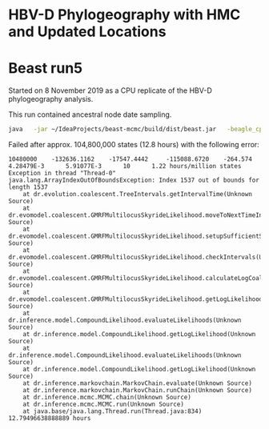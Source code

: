 # HBV-D Phylogeography with HMC and Updated Locations

# Beast run5

Started on 8 November 2019 as a CPU replicate of the HBV-D phylogeography analysis.

This run contained ancestral node date sampling.

```bash
java   -jar ~/IdeaProjects/beast-mcmc/build/dist/beast.jar   -beagle_cpu   -overwrite   -seed 141414   -save_every 100000   -save_state checkpoint.state   HBV-D_ancientDNA_HMCskygrid_geo.xml
```

Failed after approx. 104,800,000 states (12.8 hours) with the following error:
```
10480000	-132636.1162	-17547.4442 	-115088.6720	-264.574    	4.28479E-3  	5.91077E-3  	10    	1.22 hours/million states
Exception in thread "Thread-0" java.lang.ArrayIndexOutOfBoundsException: Index 1537 out of bounds for length 1537
	at dr.evolution.coalescent.TreeIntervals.getIntervalTime(Unknown Source)
	at dr.evomodel.coalescent.GMRFMultilocusSkyrideLikelihood.moveToNextTimeIndex(Unknown Source)
	at dr.evomodel.coalescent.GMRFMultilocusSkyrideLikelihood.setupSufficientStatistics(Unknown Source)
	at dr.evomodel.coalescent.GMRFMultilocusSkyrideLikelihood.checkIntervals(Unknown Source)
	at dr.evomodel.coalescent.GMRFMultilocusSkyrideLikelihood.calculateLogCoalescentLikelihood(Unknown Source)
	at dr.evomodel.coalescent.GMRFMultilocusSkyrideLikelihood.getLogLikelihood(Unknown Source)
	at dr.inference.model.CompoundLikelihood.evaluateLikelihoods(Unknown Source)
	at dr.inference.model.CompoundLikelihood.getLogLikelihood(Unknown Source)
	at dr.inference.model.CompoundLikelihood.evaluateLikelihoods(Unknown Source)
	at dr.inference.model.CompoundLikelihood.getLogLikelihood(Unknown Source)
	at dr.inference.markovchain.MarkovChain.evaluate(Unknown Source)
	at dr.inference.markovchain.MarkovChain.runChain(Unknown Source)
	at dr.inference.mcmc.MCMC.chain(Unknown Source)
	at dr.inference.mcmc.MCMC.run(Unknown Source)
	at java.base/java.lang.Thread.run(Thread.java:834)
12.79496638888889 hours
```
